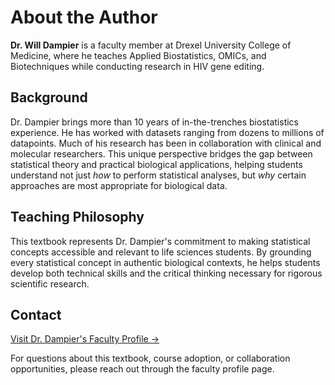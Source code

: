 # About the Author

**Dr. Will Dampier** is a faculty member at Drexel University College of Medicine, where he teaches Applied Biostatistics, OMICs, and Biotechniques while conducting research in HIV gene editing.

## Background

Dr. Dampier brings more than 10 years of in-the-trenches biostatistics experience.
He has worked with datasets ranging from dozens to millions of datapoints. 
Much of his research has been in collaboration with clinical and molecular researchers.
This unique perspective bridges the gap between statistical theory and practical biological applications, helping students understand not just *how* to perform statistical analyses, but *why* certain approaches are most appropriate for biological data.

## Teaching Philosophy

This textbook represents Dr. Dampier's commitment to making statistical concepts accessible and relevant to life sciences students.
By grounding every statistical concept in authentic biological contexts, he helps students develop both technical skills and the critical thinking necessary for rigorous scientific research.

## Contact

[Visit Dr. Dampier's Faculty Profile →](https://drexel.edu/medicine/faculty/profiles/will-dampier/)

For questions about this textbook, course adoption, or collaboration opportunities, please reach out through the faculty profile page. 